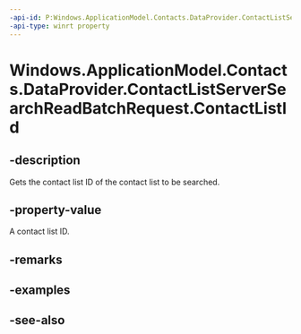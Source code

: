 ----api-id: P:Windows.ApplicationModel.Contacts.DataProvider.ContactListServerSearchReadBatchRequest.ContactListId
-api-type: winrt property
---<!-- Property syntaxpublic string ContactListId { get; }--># Windows.ApplicationModel.Contacts.DataProvider.ContactListServerSearchReadBatchRequest.ContactListId## -descriptionGets the contact list ID of the contact list to be searched.## -property-valueA contact list ID.## -remarks## -examples## -see-also